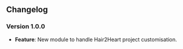 ## Changelog

### Version 1.0.0
- **Feature**: New module to handle Hair2Heart project customisation.
